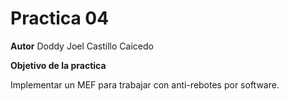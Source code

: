 # Practica 04

**Autor**
Doddy Joel Castillo Caicedo

**Objetivo de la practica**

Implementar un MEF para trabajar con anti-rebotes por software.